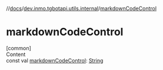 //[docs](../../index.md)/[dev.inmo.tgbotapi.utils.internal](index.md)/[markdownCodeControl](markdown-code-control.md)



# markdownCodeControl  
[common]  
Content  
const val [markdownCodeControl](markdown-code-control.md): [String](https://kotlinlang.org/api/latest/jvm/stdlib/kotlin/-string/index.html)  



